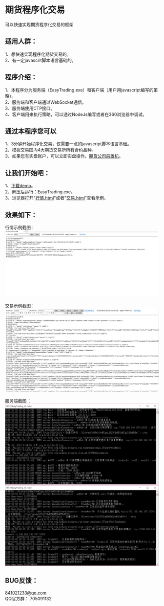 #  期货程序化交易
 可以快速实现期货程序化交易的框架
 
 
## 适用人群：
 1、想快速实现程序化期货交易的。<br>
 2、有一定javascrit脚本语言基础的。<br>
 
## 程序介绍：
 1、本程序分为服务端（EasyTrading.exe）和客户端（用户用javascript编写的策略）。<br>
 2、服务端和客户端通过WebSocket通信。<br>
 3、服务端使用CTP接口。<br>
 4、客户端用来执行策略，可以通过NodeJs编写或者在360浏览器中调试。<br>
 
## 通过本程序您可以
 1、3分钟开始程序化交易，仅需要一点的javascript脚本语言基础。<br>
 2、模拟交易国内4大期货交易所所有合约品种。<br>
 3、如果您有实盘账户，可以立即实盘操作。[期货公司前置机](https://raw.githubusercontent.com/EasyTradingTeam/EasyTrading/master/doc/前置机地址大全2.txt)。<br>
 
## 让我们开始吧：
 1、[下载demo](https://raw.githubusercontent.com/EasyTradingTeam/EasyTrading/master/demo/EasyTrading.rar)。<br>
 2、解压后运行：EasyTrading.exe。<br>
 3、浏览器打开"[行情.html](https://raw.githubusercontent.com/EasyTradingTeam/EasyTrading/master/demo/行情.html)"或者"[交易.html](https://raw.githubusercontent.com/EasyTradingTeam/EasyTrading/master/demo/交易.html)"查看示例。<br>
 
## 效果如下：
 行情示例截图：<br>
 ![行情](https://raw.githubusercontent.com/EasyTradingTeam/EasyTrading/master/demo/行情示例截图.png)<br><br>
 交易示例截图：<br>
 ![行情](https://raw.githubusercontent.com/EasyTradingTeam/EasyTrading/master/demo/交易示例截图.png)<br><br>
 服务端截图 ：<br>
 ![行情](https://raw.githubusercontent.com/EasyTradingTeam/EasyTrading/master/demo/服务端截图.png)<br>
 ![行情](https://raw.githubusercontent.com/EasyTradingTeam/EasyTrading/master/demo/服务端截图2.png)<br>
 
 
## BUG反馈：
841021233@qq.com <br>
QQ官方群： 705091132
